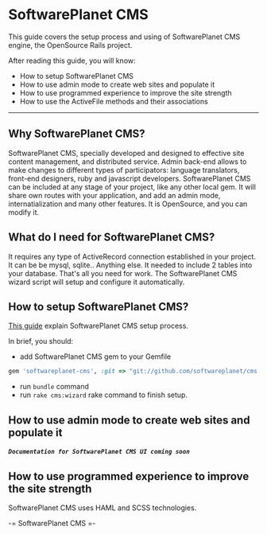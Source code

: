 SoftwarePlanet CMS
==========================

This guide covers the setup process and using of SoftwarePlanet CMS engine, the OpenSource Rails project.

After reading this guide, you will know:

* How to setup SoftwarePlanet CMS
* How to use admin mode to create web sites and populate it
* How to use programmed experience to improve the site strength
* How to use the ActiveFile methods and their associations

--------------------------------------------------------------------------------

Why SoftwarePlanet CMS?
-------------

SoftwarePlanet CMS, specially developed and designed to effective site content management, and distributed service. Admin back-end allows to make changes to different types of participators:
language translators, front-end designers, ruby and javascript developers. SoftwarePlanet CMS can be included at any stage of your project, like any other local gem.
It will share own routes with your application, and add an admin mode, internatialization and many other features. It is OpenSource, and you can modify it.


What do I need for SoftwarePlanet CMS?
----------------------------

It requires any type of ActiveRecord connection established in your project. It can be be mysql, sqlite.. Anything else. It needed to include 2 tables into your database. That's all you need for work. 
The SoftwarePlanet CMS wizard script will setup and configure it automatically.

How to setup SoftwarePlanet CMS?
----------------------

[This guide](setup.html) explain SoftwarePlanet CMS setup process.

In brief, you should:

- add SoftwarePlanet CMS gem to your Gemfile

```ruby
gem 'softwareplanet-cms', :git => "git://github.com/softwareplanet/cms.git"
```

- run `bundle` command
- run `rake cms:wizard` rake command to finish setup.

How to use admin mode to create web sites and populate it
---------------------------------------------------------

##### `Documentation for SoftwarePlanet CMS UI coming soon`

How to use programmed experience to improve the site strength
-------------------------------------------------------------

SoftwarePlanet CMS uses HAML and SCSS technologies.

-= SoftwarePlanet CMS =-